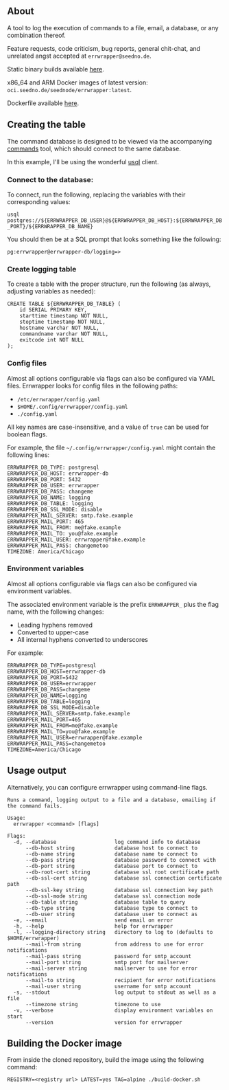 ## About
A tool to log the execution of commands to a file, email, a database, or any combination thereof.

Feature requests, code criticism, bug reports, general chit-chat, and unrelated angst accepted at `errwrapper@seedno.de`.

Static binary builds available [here](https://cdn.seedno.de/builds/errwrapper).

x86_64 and ARM Docker images of latest version: `oci.seedno.de/seednode/errwrapper:latest`.

Dockerfile available [here](https://github.com/Seednode/errwrapper/blob/master/docker/Dockerfile).

## Creating the table
The command database is designed to be viewed via the accompanying [commands](https://github.com/Seednode/commands) tool, which should connect to the same database.

In this example, I'll be using the wonderful [usql](https://github.com/xo/usql) client.

### Connect to the database:
To connect, run the following, replacing the variables with their corresponding values:

`usql postgres://${ERRWRAPPER_DB_USER}@${ERRWRAPPER_DB_HOST}:${ERRWRAPPER_DB_PORT}/${ERRWRAPPER_DB_NAME}`

You should then be at a SQL prompt that looks something like the following:

`pg:errwrapper@errwrapper-db/logging=>`

### Create logging table
To create a table with the proper structure, run the following (as always, adjusting variables as needed):
```
CREATE TABLE ${ERRWRAPPER_DB_TABLE} (
	id SERIAL PRIMARY KEY,
	starttime timestamp NOT NULL,
	stoptime timestamp NOT NULL,
	hostname varchar NOT NULL,
	commandname varchar NOT NULL,
	exitcode int NOT NULL
);
```

### Config files
Almost all options configurable via flags can also be configured via YAML files. Errwrapper looks for config files in the following paths:
- `/etc/errwrapper/config.yaml`
- `$HOME/.config/errwrapper/config.yaml`
- `./config.yaml`

All key names are case-insensitive, and a value of `true` can be used for boolean flags.

For example, the file `~/.config/errwrapper/config.yaml` might contain the following lines:
```
ERRWRAPPER_DB_TYPE: postgresql
ERRWRAPPER_DB_HOST: errwrapper-db
ERRWRAPPER_DB_PORT: 5432
ERRWRAPPER_DB_USER: errwrapper
ERRWRAPPER_DB_PASS: changeme
ERRWRAPPER_DB_NAME: logging
ERRWRAPPER_DB_TABLE: logging
ERRWRAPPER_DB_SSL_MODE: disable
ERRWRAPPER_MAIL_SERVER: smtp.fake.example
ERRWRAPPER_MAIL_PORT: 465
ERRWRAPPER_MAIL_FROM: me@fake.example
ERRWRAPPER_MAIL_TO: you@fake.example
ERRWRAPPER_MAIL_USER: errwrapper@fake.example
ERRWRAPPER_MAIL_PASS: changemetoo
TIMEZONE: America/Chicago
```

### Environment variables
Almost all options configurable via flags can also be configured via environment variables.

The associated environment variable is the prefix `ERRWRAPPER_` plus the flag name, with the following changes:
- Leading hyphens removed
- Converted to upper-case
- All internal hyphens converted to underscores

For example:
```
ERRWRAPPER_DB_TYPE=postgresql
ERRWRAPPER_DB_HOST=errwrapper-db
ERRWRAPPER_DB_PORT=5432
ERRWRAPPER_DB_USER=errwrapper
ERRWRAPPER_DB_PASS=changeme
ERRWRAPPER_DB_NAME=logging
ERRWRAPPER_DB_TABLE=logging
ERRWRAPPER_DB_SSL_MODE=disable
ERRWRAPPER_MAIL_SERVER=smtp.fake.example
ERRWRAPPER_MAIL_PORT=465
ERRWRAPPER_MAIL_FROM=me@fake.example
ERRWRAPPER_MAIL_TO=you@fake.example
ERRWRAPPER_MAIL_USER=errwrapper@fake.example
ERRWRAPPER_MAIL_PASS=changemetoo
TIMEZONE=America/Chicago
```

## Usage output
Alternatively, you can configure errwrapper using command-line flags.
```
Runs a command, logging output to a file and a database, emailing if the command fails.

Usage:
  errwrapper <command> [flags]

Flags:
  -d, --database                   log command info to database
      --db-host string             database host to connect to
      --db-name string             database name to connect to
      --db-pass string             database password to connect with
      --db-port string             database port to connect to
      --db-root-cert string        database ssl root certificate path
      --db-ssl-cert string         database ssl connection certificate path
      --db-ssl-key string          database ssl connection key path
      --db-ssl-mode string         database ssl connection mode
      --db-table string            database table to query
      --db-type string             database type to connect to
      --db-user string             database user to connect as
  -e, --email                      send email on error
  -h, --help                       help for errwrapper
  -l, --logging-directory string   directory to log to (defaults to $HOME/errwrapper)
      --mail-from string           from address to use for error notifications
      --mail-pass string           password for smtp account
      --mail-port string           smtp port for mailserver
      --mail-server string         mailserver to use for error notifications
      --mail-to string             recipient for error notifications
      --mail-user string           username for smtp account
  -s, --stdout                     log output to stdout as well as a file
      --timezone string            timezone to use
  -v, --verbose                    display environment variables on start
      --version                    version for errwrapper
```

## Building the Docker image
From inside the cloned repository, build the image using the following command:

`REGISTRY=<registry url> LATEST=yes TAG=alpine ./build-docker.sh`
